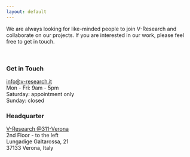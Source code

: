 ```yaml
---
layout: default
---
```


<div class="container">
    <div class="row text-center">
	    <p>
We are always looking for like-minded people to join V-Research and collaborate on our projects. If you are interested in our work, please feel free to get in touch.
        </p>
    </div>
    <br>
    <div class="row">
        <div class="col-12 col-md-6 text-center">
            <h3 class="title-margin">
                Get in Touch
                <i class="far fa-comments"></i>
            </h3>
            <p class="text-div b-cont-margin">
                <a href="mailto: info@v-research.it" target="blank">
                    info@v-research.it
                </a><br>
                Mon - Fri: 9am - 5pm<br>
                Saturday: appointment only<br>
                Sunday: closed<br>
            </p>
        </div>
        <div class="col-12 col-md-6 text-center">
            <h3 class="title-margin">
                Headquarter
                <i class="far fa-building"></i>
            </h3>
            <p class="text-div b-cont-margin">
                <a href="https://goo.gl/maps/ywMzutimbX7GaC6c9" target="blank">V-Research @311-Verona</a><br>
		2nd Floor - to the left<br>
                Lungadige Galtarossa, 21<br>
                37133 Verona, Italy<br>
            </p>
        </div>
    </div>
</div>

